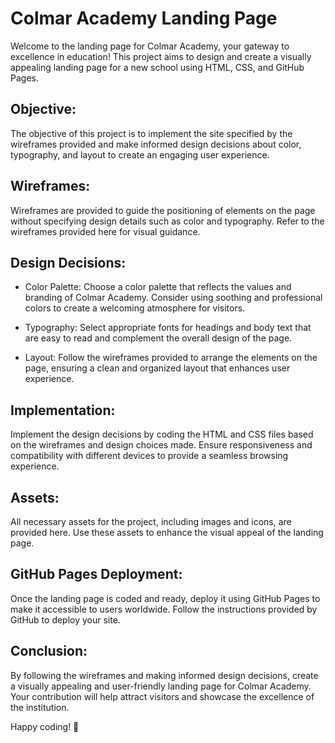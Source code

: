 # Colmar Academy Landing Page
Welcome to the landing page for Colmar Academy, your gateway to excellence in education! This project aims to design and create a visually appealing landing page for a new school using HTML, CSS, and GitHub Pages.

## Objective:
The objective of this project is to implement the site specified by the wireframes provided and make informed design decisions about color, typography, and layout to create an engaging user experience.

## Wireframes:
Wireframes are provided to guide the positioning of elements on the page without specifying design details such as color and typography. Refer to the wireframes provided here for visual guidance.

## Design Decisions:
+ Color Palette: Choose a color palette that reflects the values and branding of Colmar Academy. Consider using soothing and professional colors to create a welcoming atmosphere for visitors.

+ Typography: Select appropriate fonts for headings and body text that are easy to read and complement the overall design of the page.

+ Layout: Follow the wireframes provided to arrange the elements on the page, ensuring a clean and organized layout that enhances user experience.

## Implementation:
Implement the design decisions by coding the HTML and CSS files based on the wireframes and design choices made. Ensure responsiveness and compatibility with different devices to provide a seamless browsing experience.

## Assets:
All necessary assets for the project, including images and icons, are provided here. Use these assets to enhance the visual appeal of the landing page.

## GitHub Pages Deployment:
Once the landing page is coded and ready, deploy it using GitHub Pages to make it accessible to users worldwide. Follow the instructions provided by GitHub to deploy your site.

## Conclusion:
By following the wireframes and making informed design decisions, create a visually appealing and user-friendly landing page for Colmar Academy. Your contribution will help attract visitors and showcase the excellence of the institution.

Happy coding! 🚀
